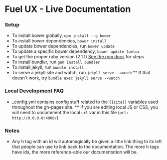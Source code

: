 Fuel UX - Live Documentation
======

### Setup
* To install bower globally, `npm install --g bower`
* To install bower dependencies, `bower install`
* To update bower dependencies, run `bower update`
* To update a specific bower dependency, `bower update fuelux`
* To get the proper ruby version (2.1.1) [See the rvm docs](https://rvm.io/rvm/install) for steps  
* To install bundler, run `gem install bundler`
* To install jekyll, run `bundle install`
* To serve a jekyll site and watch, run `jekyll serve --watch`
** If that doesn't work, try `bundle exec jekyll serve --watch`

### Local Development FAQ
* _config.yml contains config stuff related to the `{{site}}` variables used throughout the gh-pages site.
** If you are editing local JS or CSS, you will need to uncomment the local `url` var in this file (`url:  http://0.0.0.0:4000/`)


### Notes
* Any h tag with an id will automagically be given a little link thing to its left that people can use to link back to the documentation. The more h tags have ids, the more reference-able our documentation will be.

